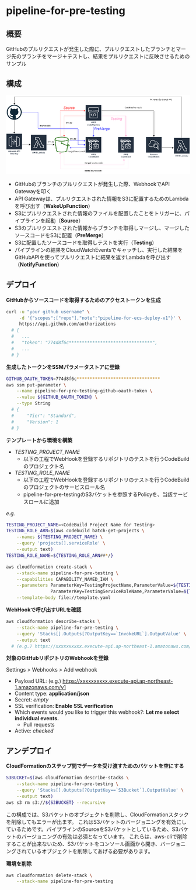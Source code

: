 # pipeline-for-pre-testing

## 概要

GitHubのプルリクエストが発生した際に、プルリクエストしたブランチとマージ先のブランチをマージ＋テストし、結果をプルリクエストに反映させるためのサンプル

## 構成

![構成図](https://github.com/ot-nemoto/pipeline-for-pre-testing/blob/images/pipeline-for-pre-testing.png)

- GitHubのブランチのプルリクエストが発生した際、WebhookでAPI Gatewayを叩く
- API Gatewayは、プルリクエストされた情報をS3に配置するためのLambdaを呼び出す（**WakeUpFunction**）
- S3にプルリクエストされた情報のファイルを配置したことをトリガーに、パイプラインを起動（**Source**）
- S3のプルリクエストされた情報からブランチを取得しマージし、マージしたソースコードをS3に配置（**PreMerge**）
- S3に配置したソースコードを取得しテストを実行（**Testing**）
- パイプラインの結果をCloudWatchEventsでキャッチし、実行した結果をGitHubAPIを使ってプルリクエストに結果を返すLambdaを呼び出す（**NotifyFunction**）

## デプロイ

**GitHubからソースコードを取得するためのアクセストークンを生成**

```sh
curl -u "your github username" \
     -d '{"scopes":["repo"],"note":"pipeline-for-ecs-deploy-v1"}' \
     https://api.github.com/authorizations
  # {
  #   ...
  #   "token": "774d8f6c********************************",
  #   ...
  # }
```

**生成したトークンをSSMパラメータストアに登録**

```sh
GITHUB_OAUTH_TOKEN=774d8f6c********************************
aws ssm put-parameter \
    --name pipeline-for-pre-testing-github-oauth-token \
    --value ${GITHUB_OAUTH_TOKEN} \
    --type String
  # {
  #     "Tier": "Standard",
  #     "Version": 1
  # }
```

**テンプレートから環境を構築**

- *TESTING_PROJECT_NAME*
  - 以下の工程でWebHookを登録するリポジトリのテストを行うCodeBuildのプロジェクト名
- *TESTING_ROLE_NAME*
  - 以下の工程でWebHookを登録するリポジトリのテストを行うCodeBuildのプロジェクトのサービスロール名
  - pipeline-for-pre-testingのS3バケットを参照するPolicyを、当該サービスロールに追加

*e.g.*

```sh
TESTING_PROJECT_NAME=<CodeBuild Project Name for Testing>
TESTING_ROLE_ARN=$(aws codebuild batch-get-projects \
    --names ${TESTING_PROJECT_NAME} \
    --query 'projects[].serviceRole' \
    --output text)
TESTING_ROLE_NAME=${TESTING_ROLE_ARN##*/}
```

```sh
aws cloudformation create-stack \
    --stack-name pipeline-for-pre-testing \
    --capabilities CAPABILITY_NAMED_IAM \
    --parameters ParameterKey=TestingProjectName,ParameterValue=${TESTING_PROJECT_NAME} \
                 ParameterKey=TestingServiceRoleName,ParameterValue=${TESTING_ROLE_NAME} \
    --template-body file://template.yaml
```

**WebHookで呼び出すURLを確認**

```sh
aws cloudformation describe-stacks \
    --stack-name pipeline-for-pre-testing \
    --query 'Stacks[].Outputs[?OutputKey==`InvokeURL`].OutputValue' \
    --output text
  # (e.g.) https://xxxxxxxxxx.execute-api.ap-northeast-1.amazonaws.com/v1
```

**対象のGitHubリポジトリのWebhookを登録**

Settings > Webhooks > Add webhook

- Payload URL: (e.g.) https://xxxxxxxxxx.execute-api.ap-northeast-1.amazonaws.com/v1
- Content type: **application/json**
- Secret: *empty*
- SSL verification: **Enable SSL verification**
- Which events would you like to trigger this webhook?: **Let me select individual events.**
  - Pull requests
- Active: *checked*

## アンデプロイ

**CloudFormationのステップ間でデータを受け渡すためのバケットを空にする**

```sh
S3BUCKET=$(aws cloudformation describe-stacks \
    --stack-name pipeline-for-pre-testing \
    --query 'Stacks[].Outputs[?OutputKey==`S3Bucket`].OutputValue' \
    --output text)
aws s3 rm s3://${S3BUCKET} --recursive
```

この構成では、S3バケットのオブジェクトを削除し、CloudFormationスタックを削除してもエラーが出ます。
これはS3バケットのバージョニングを有効にしているためです。パイプラインのSourceをS3バケットとしているため、S3バケットのバージョニングの有効は必須となっています。
これらは、aws-cliで削除することが出来ないため、S3バケットをコンソール画面から開き、バージョニングされているオブジェクトを削除してあげる必要があります。

**環境を削除**

```sh
aws cloudformation delete-stack \
    --stack-name pipeline-for-pre-testing
```
